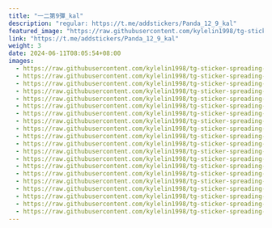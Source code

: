 ```yaml
---
title: "一二第9彈_kal"
description: "regular: https://t.me/addstickers/Panda_12_9_kal"
featured_image: "https://raw.githubusercontent.com/kylelin1998/tg-sticker-spreading-worldwide-images/main/img/80f6242b-f505-4adf-8c08-b942e97773de.jpg"
link: "https://t.me/addstickers/Panda_12_9_kal"
weight: 3
date: 2024-06-11T08:05:54+08:00
images:
  - https://raw.githubusercontent.com/kylelin1998/tg-sticker-spreading-worldwide-images/main/img/80f6242b-f505-4adf-8c08-b942e97773de.jpg
  - https://raw.githubusercontent.com/kylelin1998/tg-sticker-spreading-worldwide-images/main/img/c75aede8-ae66-4c61-9ca7-235d6b8ae43b.jpg
  - https://raw.githubusercontent.com/kylelin1998/tg-sticker-spreading-worldwide-images/main/img/11b6dba7-7a8b-468d-a4d7-c50a4efed0bb.jpg
  - https://raw.githubusercontent.com/kylelin1998/tg-sticker-spreading-worldwide-images/main/img/c3b1decd-bc66-4525-a562-5d579529b357.jpg
  - https://raw.githubusercontent.com/kylelin1998/tg-sticker-spreading-worldwide-images/main/img/7d14c199-8811-4091-a8ec-5def05158e3a.jpg
  - https://raw.githubusercontent.com/kylelin1998/tg-sticker-spreading-worldwide-images/main/img/8a5b8590-b5d0-46b6-822d-ccfe5485ea77.jpg
  - https://raw.githubusercontent.com/kylelin1998/tg-sticker-spreading-worldwide-images/main/img/8df9f173-4473-4ad3-be15-92aebd5804ab.jpg
  - https://raw.githubusercontent.com/kylelin1998/tg-sticker-spreading-worldwide-images/main/img/29b44f68-ff04-4503-bdf4-f15c244de942.jpg
  - https://raw.githubusercontent.com/kylelin1998/tg-sticker-spreading-worldwide-images/main/img/84378d2f-b190-4e08-8466-cc2d381dfdf1.jpg
  - https://raw.githubusercontent.com/kylelin1998/tg-sticker-spreading-worldwide-images/main/img/053fdcb3-e451-484c-bfb3-d0946f423f97.jpg
  - https://raw.githubusercontent.com/kylelin1998/tg-sticker-spreading-worldwide-images/main/img/641456a6-116d-40fd-b99b-31af0041c9ad.jpg
  - https://raw.githubusercontent.com/kylelin1998/tg-sticker-spreading-worldwide-images/main/img/243badac-f8fb-4d4a-bfd0-eb9f262593b5.jpg
  - https://raw.githubusercontent.com/kylelin1998/tg-sticker-spreading-worldwide-images/main/img/85d1d4ac-fe9e-4a0f-83ee-b877bb1a197a.jpg
  - https://raw.githubusercontent.com/kylelin1998/tg-sticker-spreading-worldwide-images/main/img/d28456e0-00f6-4e49-8c2f-dfd1bb90f40b.jpg
  - https://raw.githubusercontent.com/kylelin1998/tg-sticker-spreading-worldwide-images/main/img/fad01a96-fcdf-4b02-910a-29b23e7ff70a.jpg
  - https://raw.githubusercontent.com/kylelin1998/tg-sticker-spreading-worldwide-images/main/img/5896ee3e-ff72-46bd-9dc4-31fcdb3aeea8.jpg
  - https://raw.githubusercontent.com/kylelin1998/tg-sticker-spreading-worldwide-images/main/img/79c9b92e-21a4-4047-9d77-9e0d599282ff.jpg
  - https://raw.githubusercontent.com/kylelin1998/tg-sticker-spreading-worldwide-images/main/img/96340cfc-45f6-4e9e-9de5-1eb4281add8f.jpg
  - https://raw.githubusercontent.com/kylelin1998/tg-sticker-spreading-worldwide-images/main/img/c598f47d-92c4-4571-8067-07edc96ea202.jpg
  - https://raw.githubusercontent.com/kylelin1998/tg-sticker-spreading-worldwide-images/main/img/d18ccf32-b8bb-4a05-b639-b22a75dbb779.jpg
---
```

